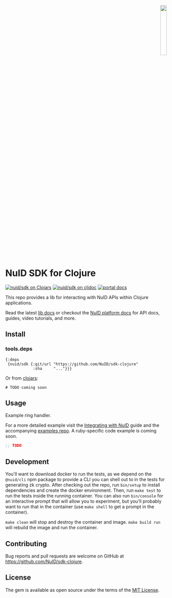 <p align="right"><a href="https://nuid.io"><img src="https://nuid.io/svg/logo.svg" width="20%"></a></p>

# NuID SDK for Clojure

[![nuid/sdk on Clojars](https://img.shields.io/clojars/v/lynxeyes/dotenv.svg)](https://clojars.org/NuID/sdk)
[![nuid/sdk on cljdoc](https://cljdoc.org/badge/NuID/sdk)](https://cljdoc.org/d/NuID/sdk/CURRENT)
[![portal docs](https://img.shields.io/badge/docs-platform-purple?style=for-the-badge&logo=read-the-docs)](https://portal.nuid.io/docs)

This repo provides a lib for interacting with NuID APIs within Clojure
applications.

Read the latest [lib
docs](https://cljdoc.org/d/NuID/sdk/CURRENT) or
checkout the [NuID platform docs](https://portal.nuid.io/docs) for API docs,
guides, video tutorials, and more.

## Install

### tools.deps

```edn
{:deps
 {nuid/sdk {:git/url "https://github.com/NuID/sdk-clojure"
            :sha     "..."}}}
```

Or from [clojars]():

```
# TODO coming soon
```

## Usage

Example ring handler.

For a more detailed example visit the [Integrating with
NuID](https://portal.nuid.io/docs/guides/integrating-with-nuid) guide and the
accompanying [examples repo](https://github.com/NuID/examples).
A ruby-specific code example is coming soon.


```clojure
;; TODO
```

## Development

You'll want to download docker to run the tests, as we depend on the
`@nuid/cli` npm package to provide a CLI you can shell out to
in the tests for generating zk crypto. After checking out the repo, run
`bin/setup` to install dependencies and create the docker environment. Then, run
`make test` to run the tests inside the running container. You can also run
`bin/console` for an interactive prompt that will allow you to experiment, but
you'll probably want to run that in the container (use `make shell` to get a
prompt in the container).

`make clean` will stop and destroy the container and image. `make build run`
will rebuild the image and run the container.

## Contributing

Bug reports and pull requests are welcome on GitHub at https://github.com/NuID/sdk-clojure.

## License

The gem is available as open source under the terms of the [MIT License](https://opensource.org/licenses/MIT).

